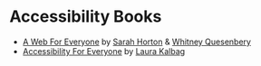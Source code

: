 # Accessibility Books

* [A Web For Everyone](http://rosenfeldmedia.com/books/a-web-for-everyone/) by [Sarah Horton](http://rosenfeldmedia.com/expert/sarah-horton/) & [Whitney Quesenbery](http://rosenfeldmedia.com/expert/whitney-quesenbery/)
* [Accessibility For Everyone](https://abookapart.com/products/accessibility-for-everyone) by [Laura Kalbag](https://laurakalbag.com/)
